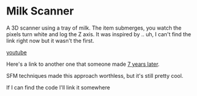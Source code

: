# Milk Scanner

A 3D scanner using a tray of milk. The item submerges, you watch the pixels
turn white and log the Z axis. It was inspired by .. uh, I can't find the link
right now but it wasn't the first.

[youtube](https://youtu.be/XBiYmA2Ik9M)

Here's a link to another one that someone made
[7 years later](https://hackaday.com/2016/04/16/milk-based-3d-scanner/).

SFM techniques made this approach worthless, but it's still pretty cool.

If I can find the code I'll link it somewhere
